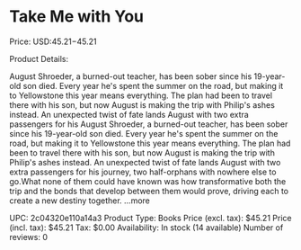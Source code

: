 # Take Me with You

Price: USD:$45.21-$45.21

Product Details:

August Shroeder, a burned-out teacher, has been sober since his 19-year-old son died. Every year he's spent the summer on the road, but making it to Yellowstone this year means everything. The plan had been to travel there with his son, but now August is making the trip with Philip's ashes instead. An unexpected twist of fate lands August with two extra passengers for his August Shroeder, a burned-out teacher, has been sober since his 19-year-old son died. Every year he's spent the summer on the road, but making it to Yellowstone this year means everything. The plan had been to travel there with his son, but now August is making the trip with Philip's ashes instead. An unexpected twist of fate lands August with two extra passengers for his journey, two half-orphans with nowhere else to go.What none of them could have known was how transformative both the trip and the bonds that develop between them would prove, driving each to create a new destiny together. ...more

UPC: 2c04320e110a14a3
Product Type: Books
Price (excl. tax): $45.21
Price (incl. tax): $45.21
Tax: $0.00
Availability: In stock (14 available)
Number of reviews: 0